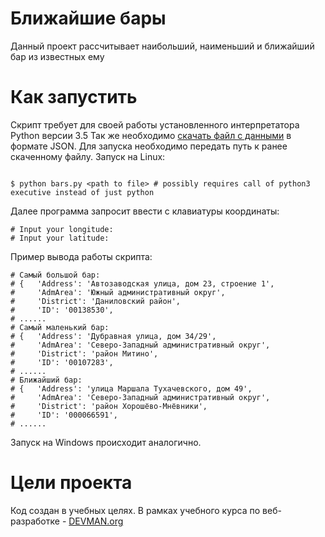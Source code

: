 # Ближайшие бары

Данный проект рассчитывает наибольший, наименьший и ближайший бар из известных ему

# Как запустить

Скрипт требует для своей работы установленного интерпретатора Python версии 3.5
Так же необходимо [скачать файл с данными](https://data.mos.ru/opendata/7710881420-bary) в формате JSON.
Для запуска необходимо передать путь к ранее скаченному файлу.
Запуск на Linux:

```#!bash

$ python bars.py <path to file> # possibly requires call of python3 executive instead of just python

```

Далее программа запросит ввести с клавиатуры координаты:

```#!bash
# Input your longitude:  
# Input your latitude: 

```

Пример вывода работы скрипта:

```#!bash
# Самый большой бар:
# {   'Address': 'Автозаводская улица, дом 23, строение 1',
#     'AdmArea': 'Южный административный округ',
#     'District': 'Даниловский район',
#     'ID': '00138530',
# ......
# Самый маленький бар:
# {   'Address': 'Дубравная улица, дом 34/29',
#     'AdmArea': 'Северо-Западный административный округ',
#     'District': 'район Митино',
#     'ID': '00107283',
# ......
# Ближайший бар:
# {   'Address': 'улица Маршала Тухачевского, дом 49',
#     'AdmArea': 'Северо-Западный административный округ',
#     'District': 'район Хорошёво-Мнёвники',
#     'ID': '000066591',
# ...... 
```

Запуск на Windows происходит аналогично.

# Цели проекта

Код создан в учебных целях. В рамках учебного курса по веб-разработке - [DEVMAN.org](https://devman.org)
